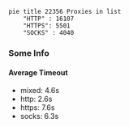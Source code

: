 
```mermaid
pie title 22356 Proxies in list
    "HTTP" : 16107
    "HTTPS": 5501
    "SOCKS" : 4040
```

### Some Info
#### Average Timeout

- mixed: 4.6s
- http: 2.6s
- https: 7.6s
- socks: 6.3s